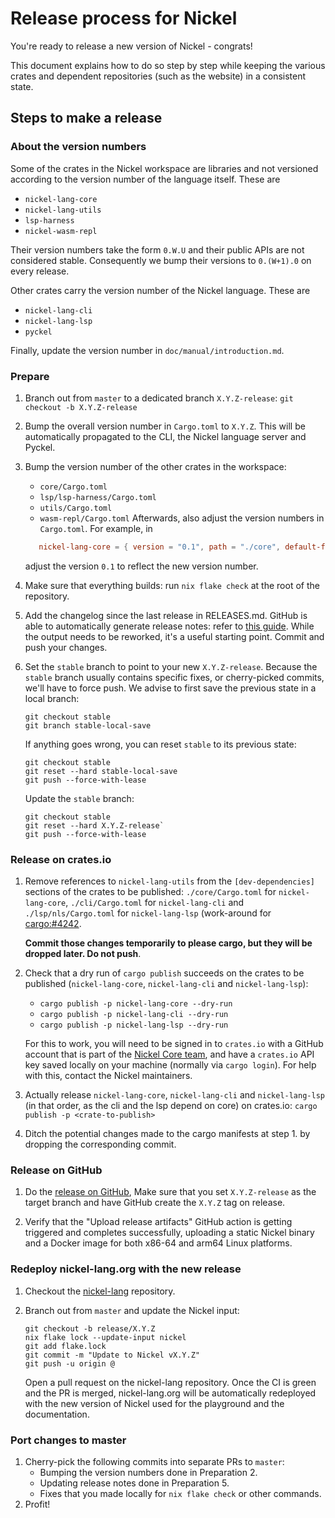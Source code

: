 # Release process for Nickel

You're ready to release a new version of Nickel - congrats!

This document explains how to do so step by step while keeping the various
crates and dependent repositories (such as the website) in a consistent state.

## Steps to make a release

### About the version numbers

Some of the crates in the Nickel workspace are libraries and not versioned
according to the version number of the language itself. These are

- `nickel-lang-core`
- `nickel-lang-utils`
- `lsp-harness`
- `nickel-wasm-repl`

Their version numbers take the form `0.W.U` and their public APIs are not
considered stable. Consequently we bump their versions to `0.(W+1).0` on every
release.

Other crates carry the version number of the Nickel language. These are

- `nickel-lang-cli`
- `nickel-lang-lsp`
- `pyckel`

Finally, update the version number in `doc/manual/introduction.md`.

### Prepare

1. Branch out from `master` to a dedicated branch `X.Y.Z-release`:
   `git checkout -b X.Y.Z-release`
2. Bump the overall version number in `Cargo.toml` to `X.Y.Z`. This will be
   automatically propagated to the CLI, the Nickel language server and Pyckel.
3. Bump the version number of the other crates in the workspace:
   - `core/Cargo.toml`
   - `lsp/lsp-harness/Cargo.toml`
   - `utils/Cargo.toml`
   - `wasm-repl/Cargo.toml`
   Afterwards, also adjust the version numbers in `Cargo.toml`. For example, in

   ```toml
      nickel-lang-core = { version = "0.1", path = "./core", default-features = false }
   ```

   adjust the version `0.1` to reflect the new version number.

4. Make sure that everything builds: run `nix flake check` at the root of the
   repository.
5. Add the changelog since the last release in RELEASES.md. GitHub is able to
   automatically generate release notes: refer to [this
   guide](https://docs.github.com/en/repositories/releasing-projects-on-github/automatically-generated-release-notes).
   While the output needs to be reworked, it's a useful starting point. Commit
   and push your changes.
6. Set the `stable` branch to point to your new `X.Y.Z-release`. Because the
   `stable` branch usually contains specific fixes, or cherry-picked commits,
   we'll have to force push. We advise to first save the previous state in a
   local branch:

   ```console
   git checkout stable
   git branch stable-local-save
   ```

   If anything goes wrong, you can reset `stable` to its previous state:

   ```console
   git checkout stable
   git reset --hard stable-local-save
   git push --force-with-lease
   ```

   Update the `stable` branch:

   ```console
   git checkout stable
   git reset --hard X.Y.Z-release`
   git push --force-with-lease
   ```

### Release on crates.io

1. Remove references to `nickel-lang-utils` from the `[dev-dependencies]`
   sections of the crates to be published: `./core/Cargo.toml` for
   `nickel-lang-core`, `./cli/Cargo.toml` for `nickel-lang-cli` and
   `./lsp/nls/Cargo.toml` for `nickel-lang-lsp` (work-around for
   [cargo:#4242](https://github.com/rust-lang/cargo/issues/4242).

   **Commit those changes temporarily to please cargo, but they will be
   dropped later. Do not push**.
2. Check that a dry run of `cargo publish` succeeds on the crates to be
   published (`nickel-lang-core`, `nickel-lang-cli` and `nickel-lang-lsp`):

   - `cargo publish -p nickel-lang-core --dry-run`
   - `cargo publish -p nickel-lang-cli --dry-run`
   - `cargo publish -p nickel-lang-lsp --dry-run`

   For this to work, you will need to be signed in to `crates.io` with a GitHub
   account that is part of the [Nickel Core
   team](https://github.com/orgs/nickel-lang/teams/core), and have a `crates.io`
   API key saved locally on your machine (normally via `cargo login`). For help
   with this, contact the Nickel maintainers.
3. Actually release `nickel-lang-core`, `nickel-lang-cli` and `nickel-lang-lsp`
   (in that order, as the cli and the lsp depend on core) on crates.io:
   `cargo publish -p <crate-to-publish>`
4. Ditch the potential changes made to the cargo manifests at step 1. by
   dropping the corresponding commit.

### Release on GitHub

1. Do the [release on
   GitHub](https://docs.github.com/en/repositories/releasing-projects-on-github/managing-releases-in-a-repository),
   Make sure that you set `X.Y.Z-release` as the target branch and have GitHub
   create the `X.Y.Z` tag on release.

2. Verify that the "Upload release artifacts" GitHub action is getting triggered
   and completes successfully, uploading a static Nickel binary and a Docker
   image for both x86-64 and arm64 Linux platforms.

### Redeploy nickel-lang.org with the new release

1. Checkout the [nickel-lang](https://github.com/tweag/nickel-lang.org/)
   repository.
2. Branch out from `master` and update the Nickel input:

   ```console
   git checkout -b release/X.Y.Z
   nix flake lock --update-input nickel
   git add flake.lock
   git commit -m "Update to Nickel vX.Y.Z"
   git push -u origin @
   ```

   Open a pull request on the nickel-lang repository. Once the CI is green and
   the PR is merged, nickel-lang.org will be automatically redeployed with the
   new version of Nickel used for the playground and the documentation.

### Port changes to master

1. Cherry-pick the following commits into separate PRs to `master`:
     - Bumping the version numbers done in Preparation 2.
     - Updating release notes done in Preparation 5.
     - Fixes that you made locally for `nix flake check` or other commands.
2. Profit!
